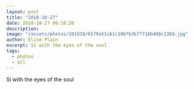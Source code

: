 ```yaml
---
layout: post
title: "2018-10-27"
date: 2018-10-27 06:16:26
description: 
image: "/assets/photos/201810/6579a51c61c106fb3b77716b40bc138d.jpg"
author: Elise Plain
excerpt: Sí with the eyes of the soul
tags: 
  - photos
  - all
---
```


Sí with the eyes of the soul
<p></p>
